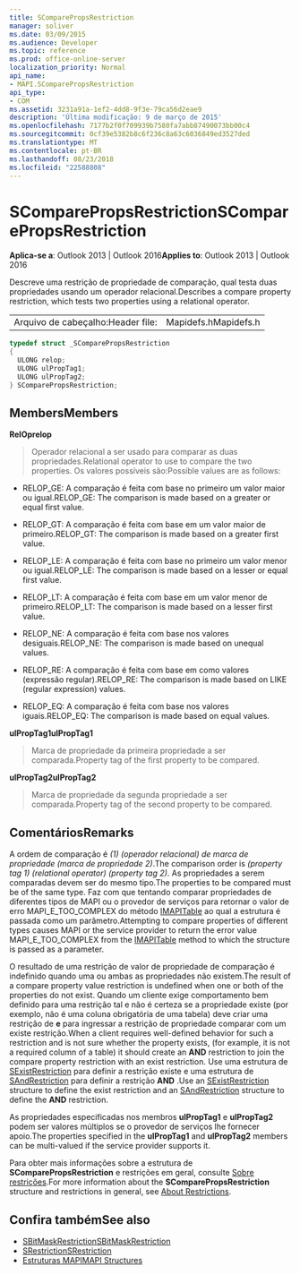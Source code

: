 ```yaml
---
title: SComparePropsRestriction
manager: soliver
ms.date: 03/09/2015
ms.audience: Developer
ms.topic: reference
ms.prod: office-online-server
localization_priority: Normal
api_name:
- MAPI.SComparePropsRestriction
api_type:
- COM
ms.assetid: 3231a91a-1ef2-4dd8-9f3e-79ca56d2eae9
description: 'Última modificação: 9 de março de 2015'
ms.openlocfilehash: 7177b2f0f709939b7580fa7abb87490073bb00c4
ms.sourcegitcommit: 0cf39e5382b8c6f236c8a63c6036849ed3527ded
ms.translationtype: MT
ms.contentlocale: pt-BR
ms.lasthandoff: 08/23/2018
ms.locfileid: "22588808"
---
```

# <a name="scomparepropsrestriction"></a><span data-ttu-id="d19dc-103">SComparePropsRestriction</span><span class="sxs-lookup"><span data-stu-id="d19dc-103">SComparePropsRestriction</span></span>

<span data-ttu-id="d19dc-104">**Aplica-se a**: Outlook 2013 | Outlook 2016</span><span class="sxs-lookup"><span data-stu-id="d19dc-104">**Applies to**: Outlook 2013 | Outlook 2016</span></span> 
  
<span data-ttu-id="d19dc-105">Descreve uma restrição de propriedade de comparação, qual testa duas propriedades usando um operador relacional.</span><span class="sxs-lookup"><span data-stu-id="d19dc-105">Describes a compare property restriction, which tests two properties using a relational operator.</span></span> 
  
|||
|:-----|:-----|
|<span data-ttu-id="d19dc-106">Arquivo de cabeçalho:</span><span class="sxs-lookup"><span data-stu-id="d19dc-106">Header file:</span></span>  <br/> |<span data-ttu-id="d19dc-107">Mapidefs.h</span><span class="sxs-lookup"><span data-stu-id="d19dc-107">Mapidefs.h</span></span>  <br/> |
   
```cpp
typedef struct _SComparePropsRestriction
{
  ULONG relop;
  ULONG ulPropTag1;
  ULONG ulPropTag2;
} SComparePropsRestriction;

```

## <a name="members"></a><span data-ttu-id="d19dc-108">Members</span><span class="sxs-lookup"><span data-stu-id="d19dc-108">Members</span></span>

<span data-ttu-id="d19dc-109">**RelOp**</span><span class="sxs-lookup"><span data-stu-id="d19dc-109">**relop**</span></span>
  
> <span data-ttu-id="d19dc-110">Operador relacional a ser usado para comparar as duas propriedades.</span><span class="sxs-lookup"><span data-stu-id="d19dc-110">Relational operator to use to compare the two properties.</span></span> <span data-ttu-id="d19dc-111">Os valores possíveis são:</span><span class="sxs-lookup"><span data-stu-id="d19dc-111">Possible values are as follows:</span></span>
    
  - <span data-ttu-id="d19dc-112">RELOP_GE: A comparação é feita com base no primeiro um valor maior ou igual.</span><span class="sxs-lookup"><span data-stu-id="d19dc-112">RELOP_GE: The comparison is made based on a greater or equal first value.</span></span>
      
  - <span data-ttu-id="d19dc-113">RELOP_GT: A comparação é feita com base em um valor maior de primeiro.</span><span class="sxs-lookup"><span data-stu-id="d19dc-113">RELOP_GT: The comparison is made based on a greater first value.</span></span>
      
  - <span data-ttu-id="d19dc-114">RELOP_LE: A comparação é feita com base no primeiro um valor menor ou igual.</span><span class="sxs-lookup"><span data-stu-id="d19dc-114">RELOP_LE: The comparison is made based on a lesser or equal first value.</span></span>
      
  - <span data-ttu-id="d19dc-115">RELOP_LT: A comparação é feita com base em um valor menor de primeiro.</span><span class="sxs-lookup"><span data-stu-id="d19dc-115">RELOP_LT: The comparison is made based on a lesser first value.</span></span>
      
  - <span data-ttu-id="d19dc-116">RELOP_NE: A comparação é feita com base nos valores desiguais.</span><span class="sxs-lookup"><span data-stu-id="d19dc-116">RELOP_NE: The comparison is made based on unequal values.</span></span>
      
  - <span data-ttu-id="d19dc-117">RELOP_RE: A comparação é feita com base em como valores (expressão regular).</span><span class="sxs-lookup"><span data-stu-id="d19dc-117">RELOP_RE: The comparison is made based on LIKE (regular expression) values.</span></span>
      
  - <span data-ttu-id="d19dc-118">RELOP_EQ: A comparação é feita com base nos valores iguais.</span><span class="sxs-lookup"><span data-stu-id="d19dc-118">RELOP_EQ: The comparison is made based on equal values.</span></span>
    
<span data-ttu-id="d19dc-119">**ulPropTag1**</span><span class="sxs-lookup"><span data-stu-id="d19dc-119">**ulPropTag1**</span></span>
  
> <span data-ttu-id="d19dc-120">Marca de propriedade da primeira propriedade a ser comparada.</span><span class="sxs-lookup"><span data-stu-id="d19dc-120">Property tag of the first property to be compared.</span></span> 
    
<span data-ttu-id="d19dc-121">**ulPropTag2**</span><span class="sxs-lookup"><span data-stu-id="d19dc-121">**ulPropTag2**</span></span>
  
> <span data-ttu-id="d19dc-122">Marca de propriedade da segunda propriedade a ser comparada.</span><span class="sxs-lookup"><span data-stu-id="d19dc-122">Property tag of the second property to be compared.</span></span>
    
## <a name="remarks"></a><span data-ttu-id="d19dc-123">Comentários</span><span class="sxs-lookup"><span data-stu-id="d19dc-123">Remarks</span></span>

<span data-ttu-id="d19dc-124">A ordem de comparação é _(1) (operador relacional) de marca de propriedade (marca de propriedade 2)_.</span><span class="sxs-lookup"><span data-stu-id="d19dc-124">The comparison order is  _(property tag 1) (relational operator) (property tag 2)_.</span></span> <span data-ttu-id="d19dc-125">As propriedades a serem comparadas devem ser do mesmo tipo.</span><span class="sxs-lookup"><span data-stu-id="d19dc-125">The properties to be compared must be of the same type.</span></span> <span data-ttu-id="d19dc-126">Faz com que tentando comparar propriedades de diferentes tipos de MAPI ou o provedor de serviços para retornar o valor de erro MAPI_E_TOO_COMPLEX do método [IMAPITable](imapitableiunknown.md) ao qual a estrutura é passada como um parâmetro.</span><span class="sxs-lookup"><span data-stu-id="d19dc-126">Attempting to compare properties of different types causes MAPI or the service provider to return the error value MAPI_E_TOO_COMPLEX from the [IMAPITable](imapitableiunknown.md) method to which the structure is passed as a parameter.</span></span> 
  
<span data-ttu-id="d19dc-127">O resultado de uma restrição de valor de propriedade de comparação é indefinido quando uma ou ambas as propriedades não existem.</span><span class="sxs-lookup"><span data-stu-id="d19dc-127">The result of a compare property value restriction is undefined when one or both of the properties do not exist.</span></span> <span data-ttu-id="d19dc-128">Quando um cliente exige comportamento bem definido para uma restrição tal e não é certeza se a propriedade existe (por exemplo, não é uma coluna obrigatória de uma tabela) deve criar uma restrição de **e** para ingressar a restrição de propriedade comparar com um existe restrição.</span><span class="sxs-lookup"><span data-stu-id="d19dc-128">When a client requires well-defined behavior for such a restriction and is not sure whether the property exists, (for example, it is not a required column of a table) it should create an **AND** restriction to join the compare property restriction with an exist restriction.</span></span> <span data-ttu-id="d19dc-129">Use uma estrutura de [SExistRestriction](sexistrestriction.md) para definir a restrição existe e uma estrutura de [SAndRestriction](sandrestriction.md) para definir a restrição **AND** .</span><span class="sxs-lookup"><span data-stu-id="d19dc-129">Use an [SExistRestriction](sexistrestriction.md) structure to define the exist restriction and an [SAndRestriction](sandrestriction.md) structure to define the **AND** restriction.</span></span> 
  
<span data-ttu-id="d19dc-130">As propriedades especificadas nos membros **ulPropTag1** e **ulPropTag2** podem ser valores múltiplos se o provedor de serviços lhe fornecer apoio.</span><span class="sxs-lookup"><span data-stu-id="d19dc-130">The properties specified in the **ulPropTag1** and **ulPropTag2** members can be multi-valued if the service provider supports it.</span></span> 
  
<span data-ttu-id="d19dc-131">Para obter mais informações sobre a estrutura de **SComparePropsRestriction** e restrições em geral, consulte [Sobre restrições](about-restrictions.md).</span><span class="sxs-lookup"><span data-stu-id="d19dc-131">For more information about the **SComparePropsRestriction** structure and restrictions in general, see [About Restrictions](about-restrictions.md).</span></span>
  
## <a name="see-also"></a><span data-ttu-id="d19dc-132">Confira também</span><span class="sxs-lookup"><span data-stu-id="d19dc-132">See also</span></span>

- [<span data-ttu-id="d19dc-133">SBitMaskRestriction</span><span class="sxs-lookup"><span data-stu-id="d19dc-133">SBitMaskRestriction</span></span>](sbitmaskrestriction.md)
- [<span data-ttu-id="d19dc-134">SRestriction</span><span class="sxs-lookup"><span data-stu-id="d19dc-134">SRestriction</span></span>](srestriction.md)
- [<span data-ttu-id="d19dc-135">Estruturas MAPI</span><span class="sxs-lookup"><span data-stu-id="d19dc-135">MAPI Structures</span></span>](mapi-structures.md)

